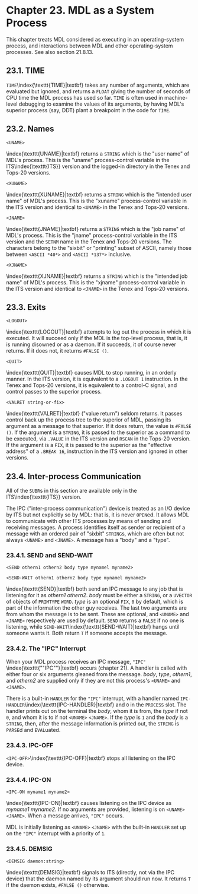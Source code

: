 # Chapter 23. MDL as a System Process

This chapter treats MDL considered as executing in an
operating-system process, and interactions between MDL and other
operating-system processes. See also section 21.8.13.

## 23.1. TIME

`TIME`\index{\texttt{TIME}|textbf} takes any number of arguments, which are evaluated but
ignored, and returns a `FLOAT` giving the number of seconds of CPU
time the MDL process has used so far. `TIME` is often used in
machine-level debugging to examine the values of its arguments, by
having MDL's superior process (say, DDT) plant a breakpoint in the
code for `TIME`.

## 23.2. Names

    <UNAME>

\index{\texttt{UNAME}|textbf} returns a `STRING` which is the "user name" of MDL's process. This is
the "uname" process-control variable in the ITS\index{\texttt{ITS}} version and the
logged-in directory in the Tenex and Tops-20 versions.

    <XUNAME>

\index{\texttt{XUNAME}|textbf} returns a `STRING` which is the "intended user name" of MDL's
process. This is the "xuname" process-control variable in the ITS
version and identical to `<UNAME>` in the Tenex and Tops-20 versions.

    <JNAME>

\index{\texttt{JNAME}|textbf} returns a `STRING` which is the "job name" of MDL's process. This is
the "jname" process-control variable in the ITS version and the
`SETNM` name in the Tenex and Tops-20 versions. The characters belong
to the "sixbit" or "printing" subset of ASCII, namely those between
`<ASCII *40*>` and `<ASCII *137*>` inclusive.

    <XJNAME>

\index{\texttt{XJNAME}|textbf} returns a `STRING` which is the "intended job name" of MDL's process.
This is the "xjname" process-control variable in the ITS version and
identical to `<JNAME>` in the Tenex and Tops-20 versions.

## 23.3. Exits

    <LOGOUT>

\index{\texttt{LOGOUT}|textbf} attempts to log out the process in which it is executed. It will
succeed only if the MDL is the top-level process, that is, it is
running disowned or as a daemon. If it succeeds, it of course never
returns. If it does not, it returns `#FALSE ()`.

    <QUIT>

\index{\texttt{QUIT}|textbf} causes MDL to stop running, in an orderly manner. In the ITS version,
it is equivalent to a `.LOGOUT 1` instruction. In the Tenex and
Tops-20 versions, it is equivalent to a control-C signal, and control
passes to the superior process.

    <VALRET string-or-fix>

\index{\texttt{VALRET}|textbf} ("value return") seldom returns. It passes control back up the
process tree to the superior of MDL, passing its argument as a
message to that superior. If it does return, the value is `#FALSE
()`. If the argument is a `STRING`, it is passed to the superior as a
command to be executed, via `.VALUE` in the ITS version and `RSCAN`
in the Tops-20 version. If the argument is a `FIX`, it is passed to
the superior as the "effective address" of a `.BREAK 16`, instruction
in the ITS version and ignored in other versions.

## 23.4. Inter-process Communication

All of the `SUBR`s in this section are available only in the ITS\index{\texttt{ITS}}
version.

The IPC ("inter-process communication") device is treated as an I/O
device by ITS but not explicitly so by MDL: that is, it is never
`OPEN`ed. It allows MDL to communicate with other ITS processes by
means of sending and receiving messages. A process identifies itself
as sender or recipient of a message with an ordered pair of "sixbit"
`STRING`s, which are often but not always `<UNAME>` and `<JNAME>`. A
message has a "body" and a "type".

### 23.4.1. SEND and SEND-WAIT

    <SEND othern1 othern2 body type mynamel myname2>

    <SEND-WAIT othern1 othern2 body type mynamel myname2>

\index{\texttt{SEND}|textbf} both send an IPC message to any job that is listening for it as
*othern1* *othern2*. *body* must be either a `STRING`, or a `UVECTOR`
of objects of `PRIMTYPE` `WORD`. *type* is an optional `FIX`, `0` by
default, which is part of the information the other guy receives. The
last two arguments are from whom the message is to be sent. These are
optional, and `<UNAME>` and `<JNAME>` respectively are used by
default. `SEND` returns a `FALSE` if no one is listening, while
`SEND-WAIT`\index{\texttt{SEND-WAIT}|textbf} hangs until someone wants it. Both return `T` if someone
accepts the message.

### 23.4.2. The "IPC" Interrupt

When your MDL process receives an IPC message, `"IPC"` \index{\texttt{""IPC""}|textbf} occurs
(chapter 21). A handler is called with either four or six arguments
gleaned from the message. *body*, *type*, *othern1*, and *othern2*
are supplied only if they are not this process's `<UNAME>` and
`<JNAME>`.

There is a built-in `HANDLER` for the `"IPC"` interrupt, with a
handler named `IPC-HANDLER`\index{\texttt{IPC-HANDLER}|textbf} and `0` in the `PROCESS` slot. The
handler prints out on the terminal the *body*, whom it is from, the
*type* if not `0`, and whom it is to if not `<UNAME>` `<JNAME>`. If
the *type* is `1` and the *body* is a `STRING`, then, after the
message information is printed out, the `STRING` is `PARSE`d and
`EVAL`uated.

### 23.4.3. IPC-OFF

`<IPC-OFF>`\index{\texttt{IPC-OFF}|textbf} stops all listening on the IPC device.

### 23.4.4. IPC-ON

    <IPC-ON myname1 myname2>

\index{\texttt{IPC-ON}|textbf} causes listening on the IPC device as *myname1* *myname2*. If no
arguments are provided, listening is on `<UNAME>` `<JNAME>`. When a
message arrives, `"IPC"` occurs.

MDL is initially listening as `<UNAME>` `<JNAME>` with the built-in
`HANDLER` set up on the `"IPC"` interrupt with a priority of `1`.

### 23.4.5. DEMSIG

    <DEMSIG daemon:string>

\index{\texttt{DEMSIG}|textbf} signals to ITS (directly, not via the IPC device) that the daemon
named by its argument should run now. It returns `T` if the daemon
exists, `#FALSE ()` otherwise.
